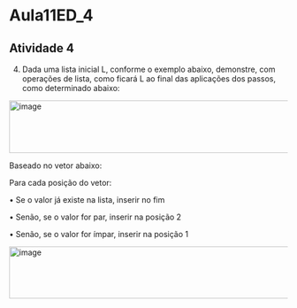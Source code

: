 # Aula11ED_4
## Atividade 4

4. Dada uma lista inicial L, conforme o exemplo abaixo, demonstre, com operações de lista, como ficará L ao final das aplicações dos passos, como determinado abaixo:

<img width="610" height="95" alt="image" src="https://github.com/user-attachments/assets/d0ab2114-bbe5-4927-b9f5-ba5de5060368" />

Baseado no vetor abaixo:

Para cada posição do vetor:

• Se o valor já existe na lista, inserir no fim

• Senão, se o valor for par, inserir na posição 2

• Senão, se o valor for ímpar, inserir na posição 1

<img width="797" height="94" alt="image" src="https://github.com/user-attachments/assets/f0e54d55-852d-45bd-a3ff-aa62cded8614" />
